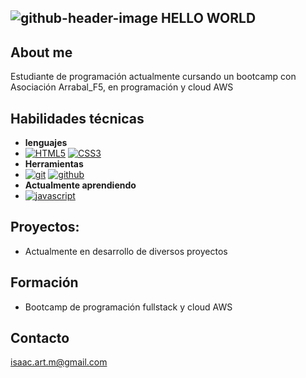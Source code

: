 ![github-header-image](https://github.com/user-attachments/assets/fc0b50f3-a5ee-4bd9-8da7-b05b1b124895)
HELLO WORLD
---
## About me
Estudiante de programación actualmente cursando un bootcamp con Asociación Arrabal_F5, en programación y cloud AWS

## Habilidades técnicas
- **lenguajes**
-  <a href='https://github.com/shivamkapasia0' target="_blank"><img alt='HTML5' src='https://img.shields.io/badge/HTML5-100000?style=for-the-badge&logo=HTML5&logoColor=white&labelColor=E34F26&color=black'/></a> <a href='https://github.com/shivamkapasia0' target="_blank"><img alt='CSS3' src='https://img.shields.io/badge/CSS3-100000?style=for-the-badge&logo=CSS3&logoColor=white&labelColor=1572B6&color=black'/></a> 
- **Herramientas**
-  <a href='https://github.com/shivamkapasia0' target="_blank"><img alt='git' src='https://img.shields.io/badge/git-100000?style=for-the-badge&logo=git&logoColor=white&labelColor=F05032&color=black'/></a> <a href='https://github.com/shivamkapasia0' target="_blank"><img alt='github' src='https://img.shields.io/badge/github-100000?style=for-the-badge&logo=github&logoColor=white&labelColor=353535&color=black'/></a>
- **Actualmente aprendiendo**
- <a href='https://github.com/shivamkapasia0' target="_blank"><img alt='javascript' src='https://img.shields.io/badge/javascript-100000?style=for-the-badge&logo=javascript&logoColor=white&labelColor=353535&color=black'/></a>

## Proyectos:
- Actualmente en desarrollo de diversos proyectos
## Formación
- Bootcamp de programación fullstack y cloud AWS
## Contacto
isaac.art.m@gmail.com
